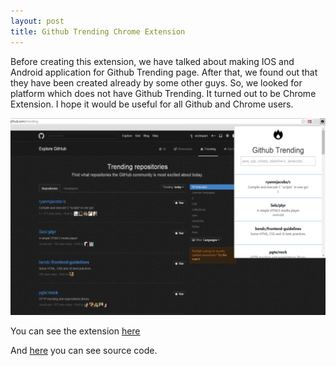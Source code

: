 ```yaml
---
layout: post
title: Github Trending Chrome Extension
---
```


Before creating this extension, we have talked about making IOS and Android application for Github Trending page. After that, we found out that they have been created already by some other guys. So, we looked for platform which does not have Github Trending. It turned out to be Chrome Extension. I hope it would be useful for all Github and Chrome users.

![Alt text](/images/github-trending.png)

You can see the extension [here](https://chrome.google.com/webstore/detail/github-trending/mckfdhpcippjoljnpfnkjgjbmnnlelia)

And [here](https://github.com/ozzimpact/GithubTrending-ChromeExtension) you can see source code.


